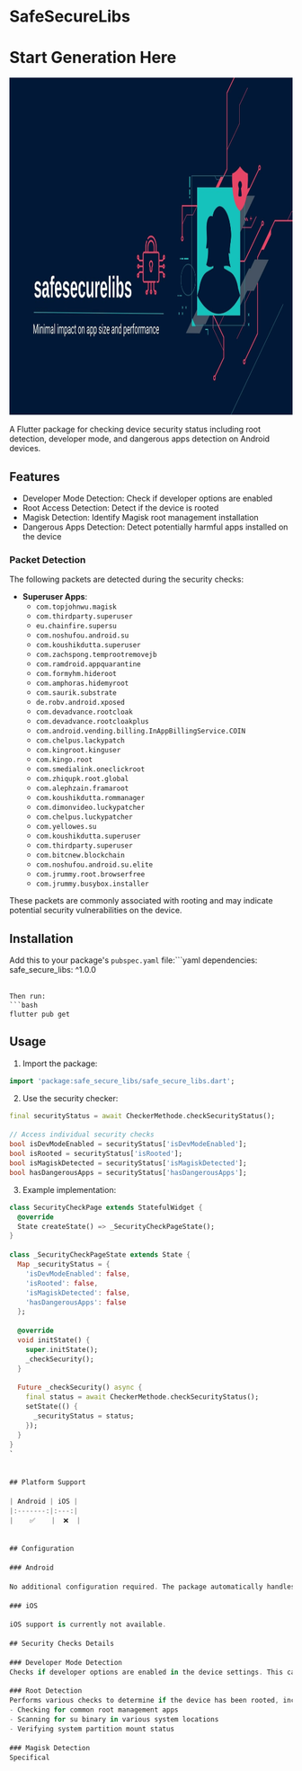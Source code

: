 # SafeSecureLibs
# Start Generation Here
<img src="https://raw.githubusercontent.com/bagusandrewijaya/safesecurelibs/refs/heads/main/asset/png.jpg" alt="SafeSecureLibs Banner" width="1000" height="600" />

A Flutter package for checking device security status including root detection, developer mode, and dangerous apps detection on Android devices.

## Features

- Developer Mode Detection: Check if developer options are enabled
- Root Access Detection: Detect if the device is rooted
- Magisk Detection: Identify Magisk root management installation
- Dangerous Apps Detection: Detect potentially harmful apps installed on the device


### Packet Detection
The following packets are detected during the security checks:

- **Superuser Apps**: 
  - `com.topjohnwu.magisk`
  - `com.thirdparty.superuser`
  - `eu.chainfire.supersu`
  - `com.noshufou.android.su`
  - `com.koushikdutta.superuser`
  - `com.zachspong.temprootremovejb`
  - `com.ramdroid.appquarantine`
  - `com.formyhm.hideroot`
  - `com.amphoras.hidemyroot`
  - `com.saurik.substrate`
  - `de.robv.android.xposed`
  - `com.devadvance.rootcloak`
  - `com.devadvance.rootcloakplus`
  - `com.android.vending.billing.InAppBillingService.COIN`
  - `com.chelpus.lackypatch`
  - `com.kingroot.kinguser`
  - `com.kingo.root`
  - `com.smedialink.oneclickroot`
  - `com.zhiqupk.root.global`
  - `com.alephzain.framaroot`
  - `com.koushikdutta.rommanager`
  - `com.dimonvideo.luckypatcher`
  - `com.chelpus.luckypatcher`
  - `com.yellowes.su`
  - `com.koushikdutta.superuser`
  - `com.thirdparty.superuser`
  - `com.bitcnew.blockchain`
  - `com.noshufou.android.su.elite`
  - `com.jrummy.root.browserfree`
  - `com.jrummy.busybox.installer`

These packets are commonly associated with rooting and may indicate potential security vulnerabilities on the device.

## Installation

Add this to your package's `pubspec.yaml` file:```yaml
dependencies:
  safe_secure_libs: ^1.0.0
```

Then run:
```bash
flutter pub get
```

## Usage

1. Import the package:
```dart
import 'package:safe_secure_libs/safe_secure_libs.dart';
```

2. Use the security checker:
```dart
final securityStatus = await CheckerMethode.checkSecurityStatus();

// Access individual security checks
bool isDevModeEnabled = securityStatus['isDevModeEnabled'];
bool isRooted = securityStatus['isRooted'];
bool isMagiskDetected = securityStatus['isMagiskDetected'];
bool hasDangerousApps = securityStatus['hasDangerousApps'];
```

3. Example implementation:
```dart
class SecurityCheckPage extends StatefulWidget {
  @override
  State createState() => _SecurityCheckPageState();
}

class _SecurityCheckPageState extends State {
  Map _securityStatus = {
    'isDevModeEnabled': false,
    'isRooted': false,
    'isMagiskDetected': false,
    'hasDangerousApps': false
  };

  @override
  void initState() {
    super.initState();
    _checkSecurity();
  }

  Future _checkSecurity() async {
    final status = await CheckerMethode.checkSecurityStatus();
    setState(() {
      _securityStatus = status;
    });
  }
}
`


## Platform Support

| Android | iOS |
|:-------:|:---:|
|    ✅    |  ❌  |


## Configuration

### Android

No additional configuration required. The package automatically handles all necessary Android-specific implementations.

### iOS

iOS support is currently not available.

## Security Checks Details

### Developer Mode Detection
Checks if developer options are enabled in the device settings. This can indicate potential security risks as developer options may enable USB debugging and other sensitive features.

### Root Detection
Performs various checks to determine if the device has been rooted, including:
- Checking for common root management apps
- Scanning for su binary in various system locations
- Verifying system partition mount status

### Magisk Detection
Specifical

